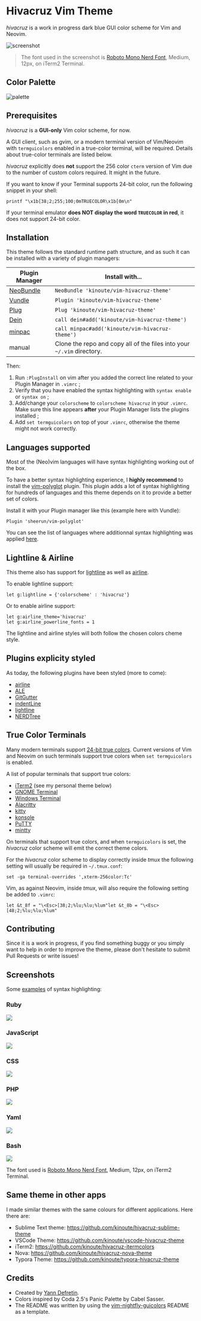 # Hivacruz Vim Theme

_hivacruz_ is a work in progress dark blue GUI color scheme for Vim and Neovim.

![screenshot](misc/screenshots/main.png)

> The font used in the screenshot is [Roboto Mono Nerd Font](https://github.com/ryanoasis/nerd-fonts/blob/master/patched-fonts/RobotoMono/Regular/complete/Roboto%20Mono%20Nerd%20Font%20Complete.ttf), Medium, 12px, on iTerm2 Terminal.

## Color Palette

![palette](misc/hivacruz-palette.png)

## Prerequisites

_hivacruz_ is a **GUI-only** Vim color scheme, for now.

A GUI client, such as gvim, or a modern terminal version of Vim/Neovim with `termguicolors` enabled in a true-color terminal, will be required. Details about true-color terminals are listed below.

_hivacruz_ explicitly does **not** support the 256 color `cterm` version of Vim due to the number of custom colors required. It might in the future.

If you want to know if your Terminal supports 24-bit color, run the following snippet in your shell:

```
printf "\x1b[38;2;255;100;0mTRUECOLOR\x1b[0m\n"
```

If your terminal emulator **does NOT display the word `TRUECOLOR` in red**, it does not support 24-bit color.

## Installation

This theme follows the standard runtime path structure, and as such it can be installed with a variety of plugin managers:

| Plugin Manager                                       | Install with...                                              |
| ---------------------------------------------------- | ------------------------------------------------------------ |
| [NeoBundle](https://github.com/Shougo/neobundle.vim) | `NeoBundle 'kinoute/vim-hivacruz-theme'`                     |
| [Vundle](https://github.com/VundleVim/Vundle.vim)    | `Plugin 'kinoute/vim-hivacruz-theme'`                        |
| [Plug](https://github.com/junegunn/vim-plug)         | `Plug 'kinoute/vim-hivacruz-theme'`                          |
| [Dein](https://github.com/Shougo/dein.vim)           | `call dein#add('kinoute/vim-hivacruz-theme')`                |
| [minpac](https://github.com/k-takata/minpac/)        | `call minpac#add('kinoute/vim-hivacruz-theme')`              |
| manual                                               | Clone the repo and copy all of the files into your `~/.vim` directory. |

Then:

1. Run `:PlugInstall` on vim after you added the correct line related to your Plugin Manager in `.vimrc` ;
2. Verify that you have enabled the syntax highlighting with `syntax enable` or `syntax on` ;
3. Add/change your `colorscheme` to `colorscheme hivacruz` in your `.vimrc`. Make sure this line appears **after** your Plugin Manager lists the plugins installed ;
4. Add `set termguicolors` on top of your `.vimrc`, otherwise the theme might not work correctly.

## Languages supported

Most of the (Neo)vim languages will have syntax highlighting working out of the box. 

To have a better syntax highlighting experience, I **highly recommend** to install the [vim-polyglot](https://github.com/sheerun/vim-polyglot) plugin. This plugin adds a lot of syntax highlighting for hundreds of languages and this theme depends on it to provide a better set of colors.

Install it with your Plugin manager like this (example here with Vundle):

```vim
Plugin 'sheerun/vim-polyglot'
```

You can see the list of languages where additionnal syntax highlighting was applied [here](after/syntax).

## Lightline & Airline

This theme also has support for [lightline](https://github.com/itchyny/lightline.vim) as well as [airline](https://github.com/vim-airline/vim-airline).

To enable lightline support:

```vim
let g:lightline = {'colorscheme' : 'hivacruz'}
```

Or to enable airline support:

```vim
let g:airline_theme='hivacruz'
let g:airline_powerline_fonts = 1
```

The lightline and airline styles will both follow the chosen colors cheme style.

## Plugins explicity styled

As today,  the following plugins have been styled (more to come):

- [airline](https://github.com/vim-airline/vim-airline)
- [ALE](https://github.com/w0rp/ale)
- [GitGutter](https://github.com/airblade/vim-gitgutter)
- [indentLine](https://github.com/Yggdroot/indentLine)
- [lightline](https://github.com/itchyny/lightline.vim)
- [NERDTree](https://github.com/scrooloose/nerdtree)

## True Color Terminals

Many modern terminals support [24-bit true colors](https://gist.github.com/XVilka/8346728). Current versions of Vim and Neovim on such terminals support true colors when `set termguicolors` is enabled.

A list of popular terminals that support true colors:

- [iTerm2](http://www.iterm2.com) (see my personal theme below)
- [GNOME Terminal](https://wiki.gnome.org/Apps/Terminal)
- [Windows Terminal](https://github.com/Microsoft/Terminal)
- [Alacritty](https://github.com/alacritty/alacritty)
- [kitty](https://sw.kovidgoyal.net/kitty/index.html)
- [konsole](https://konsole.kde.org)
- [PuTTY](https://putty.org)
- [mintty](https://mintty.github.io)

On terminals that support true colors, and when `termguicolors` is set, the _hivacruz_ color scheme will emit the correct theme colors.

For the _hivacruz_ color scheme to display correctly inside _tmux_ the following setting will usually be required in `~/.tmux.conf`:

```
set -ga terminal-overrides ',xterm-256color:Tc'
```

Vim, as against Neovim, inside _tmux_, will also require the following setting be added to `.vimrc`:

```viml
let &t_8f = "\<Esc>[38;2;%lu;%lu;%lum"let &t_8b = "\<Esc>[48;2;%lu;%lu;%lum"
```

## Contributing

Since it is a work in progress, if you find something buggy or you simply want to help in order to improve the theme, please don't hesitate to submit Pull Requests or write issues!

## Screenshots

Some [examples](misc/screenshots) of syntax highlighting:
	
### Ruby

![](misc/screenshots/ruby.png)

### JavaScript

![](misc/screenshots/js.png)

### CSS

![](misc/screenshots/css.png)

### PHP

![](misc/screenshots/php.png)

### Yaml

![](misc/screenshots/yml.png)

### Bash

![](misc/screenshots/bash.png)

The font used is [Roboto Mono Nerd Font](https://github.com/ryanoasis/nerd-fonts/blob/master/patched-fonts/RobotoMono/Regular/complete/Roboto%20Mono%20Nerd%20Font%20Complete.ttf), Medium, 12px, on iTerm2 Terminal.

## Same theme in other apps

I made similar themes with the same colours for different applications. Here there are:

- Sublime Text theme: https://github.com/kinoute/hivacruz-sublime-theme
- VSCode Theme: https://github.com/kinoute/vscode-hivacruz-theme
- iTerm2: https://github.com/kinoute/hivacruz-itermcolors
- Nova: https://github.com/kinoute/hivacruz-nova-theme
- Typora Theme: https://github.com/kinoute/typora-hivacruz-theme

## Credits

- Created by [Yann Defretin](https://github.com/kinoute).
- Colors inspired by Coda 2.5's Panic Palette by Cabel Sasser.
- The README was written by using the [vim-nightfly-guicolors](https://github.com/bluz71/vim-nightfly-guicolors) README as a template.

